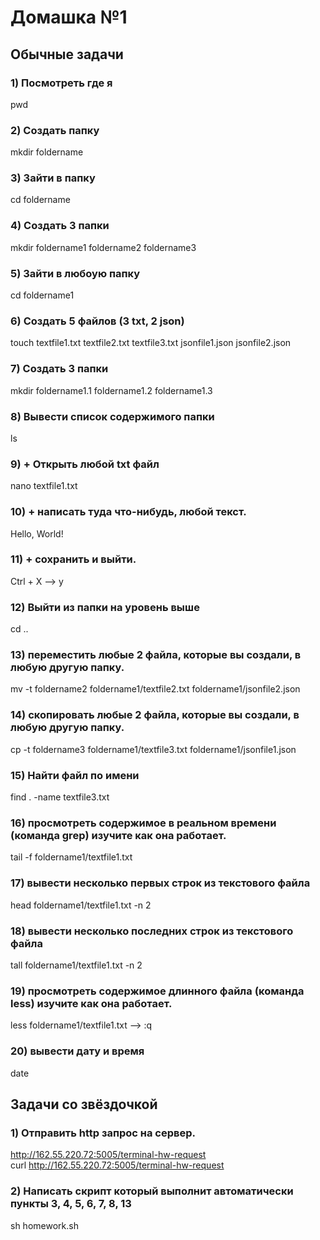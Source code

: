 # Домашка №1
## Обычные задачи
### 1) Посмотреть где я
pwd
### 2) Создать папку
mkdir foldername
### 3) Зайти в папку
cd foldername
### 4) Создать 3 папки
mkdir foldername1 foldername2 foldername3
### 5) Зайти в любоую папку
cd foldername1
### 6) Создать 5 файлов (3 txt, 2 json)
touch textfile1.txt textfile2.txt textfile3.txt jsonfile1.json jsonfile2.json
### 7) Создать 3 папки
mkdir foldername1.1 foldername1.2 foldername1.3
### 8) Вывести список содержимого папки
ls
### 9) + Открыть любой txt файл
nano textfile1.txt 
### 10) + написать туда что-нибудь, любой текст.
Hello, World!
### 11) + сохранить и выйти.
Ctrl + X –> y
### 12) Выйти из папки на уровень выше
cd ..
### 13) переместить любые 2 файла, которые вы создали, в любую другую папку.
mv -t foldername2 foldername1/textfile2.txt foldername1/jsonfile2.json
### 14) скопировать любые 2 файла, которые вы создали, в любую другую папку.
cp -t foldername3 foldername1/textfile3.txt foldername1/jsonfile1.json
### 15) Найти файл по имени
find . -name textfile3.txt
### 16) просмотреть содержимое в реальном времени (команда grep) изучите как она работает.
tail -f foldername1/textfile1.txt
### 17) вывести несколько первых строк из текстового файла
head foldername1/textfile1.txt -n 2
### 18) вывести несколько последних строк из текстового файла
tall foldername1/textfile1.txt -n 2
### 19) просмотреть содержимое длинного файла (команда less) изучите как она работает.
less foldername1/textfile1.txt –> :q
### 20) вывести дату и время
date
## Задачи со звёздочкой
### 1) Отправить http запрос на сервер.
http://162.55.220.72:5005/terminal-hw-request  
curl http://162.55.220.72:5005/terminal-hw-request
### 2) Написать скрипт который выполнит автоматически пункты 3, 4, 5, 6, 7, 8, 13
sh homework.sh

